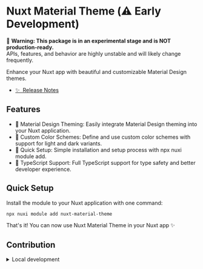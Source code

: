 <!--
Get your module up and running quickly.

Find and replace all on all files (CMD+SHIFT+F):
- Name: My Module
- Package name: my-module
- Description: My new Nuxt module
-->

<!--  
🚧 This package is in **very early development**.  
Expect **breaking changes**, incomplete features, and rapid iteration.  
Nothing is stable yet – use at your own risk!  
-->

# Nuxt Material Theme (⚠️ Early Development)

🚨 **Warning: This package is in an experimental stage and is NOT production-ready.**  
APIs, features, and behavior are highly unstable and will likely change frequently.

Enhance your Nuxt app with beautiful and customizable Material Design themes.

- [✨ &nbsp;Release Notes](/CHANGELOG.md)

<!-- - [🏀 Online playground](https://stackblitz.com/github/your-org/my-module?file=playground%2Fapp.vue) -->  
<!-- - [📖 &nbsp;Documentation](https://example.com) -->  

## Features

<!-- Highlight some of the features your module provide here -->

- 🎨 Material Design Theming: Easily integrate Material Design theming into your Nuxt application.
- 🌈 Custom Color Schemes: Define and use custom color schemes with support for light and dark variants.
- 🚀 Quick Setup: Simple installation and setup process with npx nuxi module add.
- 📜 TypeScript Support: Full TypeScript support for type safety and better developer experience.

## Quick Setup

Install the module to your Nuxt application with one command:

```bash
npx nuxi module add nuxt-material-theme
```

That's it! You can now use Nuxt Material Theme in your Nuxt app ✨

## Contribution

<details>
  <summary>Local development</summary>

  ```bash
  # Install dependencies
  npm install
  
  # Generate type stubs
  npm run dev:prepare
  
  # Develop with the playground
  npm run dev
  
  # Build the playground
  npm run dev:build
  
  # Run ESLint
  npm run lint
  
  # Run Vitest
  npm run test
  npm run test:watch
  
  # Release new version
  npm run release
  ```

</details>


<!-- Badges -->

[npm-version-src]: https://img.shields.io/npm/v/my-module/latest.svg?style=flat&colorA=020420&colorB=00DC82

[npm-version-href]: https://npmjs.com/package/my-module

[npm-downloads-src]: https://img.shields.io/npm/dm/my-module.svg?style=flat&colorA=020420&colorB=00DC82

[npm-downloads-href]: https://npm.chart.dev/my-module

[license-src]: https://img.shields.io/npm/l/my-module.svg?style=flat&colorA=020420&colorB=00DC82

[license-href]: https://npmjs.com/package/my-module

[nuxt-src]: https://img.shields.io/badge/Nuxt-020420?logo=nuxt.js

[nuxt-href]: https://nuxt.com
